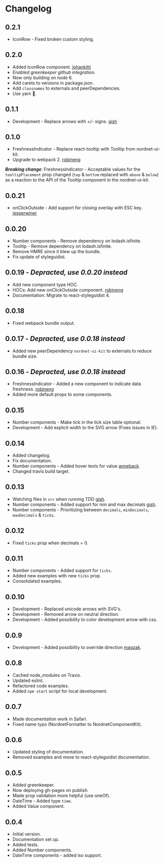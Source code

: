 # Changelog

## 0.2.1
* IconRow - Fixed broken custom styling.

## 0.2.0
* Added IconRow component. [johankitti](https://github.com/johankitti)
* *Enabled greenkeeper github integration.*
* Now only building on node 6.
* Add carets to versions in package.json.
* Add `classnames` to externals and peerDependencies.
* Use yarn 🚀.

## 0.1.1
* Development - Replace arrows with +/- signs. [gish](https://github.com/gish)

## 0.1.0
* FreshnessIndicator - Replace react-tooltip with Tooltip from nordnet-ui-kit.
* Upgrade to webpack 2. [robineng](https://github.com/robineng)

***Breaking change***: FreshnessIndicator - Acceptable values for the `tooltipPlacement` prop changed (`top` & `bottom` replaced with `above` & `below`) as a reaction to the API of the Tooltip component in the nordnet-ui-kit.

## 0.0.21
* onClickOutside - Add support for closing overlay with ESC key. [jesperwiner](https://github.com/jesperwiner)

## 0.0.20
* Number components - Remove dependency on lodash.isfinite.
* Tooltip - Remove dependency on lodash.isfinite.
* Remove HMRE since it blew up the bundle.
* Fix update of styleguidist.

## 0.0.19 - *Depracted, use 0.0.20 instead*
* Add new component type HOC.
* HOCs: Add new onClickOutside component. [robineng](https://github.com/robineng)
* Documentation: Migrate to react-styleguidist 4.

## 0.0.18
* Fixed webpack bundle output.

## 0.0.17 - *Depracted, use 0.0.18 instead*
* Added new peerDependency `nordnet-ui-kit` to externals to reduce bundle size.

## 0.0.16 - *Depracted, use 0.0.18 instead*
* FreshnessIndicator - Added a new component to indicate data freshness. [robineng](https://github.com/robineng)
* Added more default props to some components.

## 0.0.15
* Number components - Make tick in the tick size table optional.
* Development - Add explicit width to the SVG arrow (Fixes issues in IE).

## 0.0.14
* Added changelog.
* Fix documentation.
* Number components - Added hover texts for value [anneback](https://github.com/anneback).
* Changed travis build target.

## 0.0.13
* Watching files in `src` when running TDD [gish](https://github.com/gish).
* Number components - Added support for min and max decimals [gish](https://github.com/gish).
* Number components - Prioritizing between `decimals`, `minDecimals`, `maxDecimals` & `ticks`.

## 0.0.12
* Fixed `ticks` prop when decimals = 0.

## 0.0.11
* Number components - Added support for `ticks`.
* Added new examples with new `ticks` prop.
* Consolidated examples.

## 0.0.10
* Development - Replaced unicode arrows with SVG's.
* Development - Removed arrow on neutral direction.
* Development - Added possibility to color development arrow with css.

## 0.0.9
* Development - Added possibility to override direction [magzak](https://github.com/magzak).

## 0.0.8
* Cached node_modules on Travis.
* Updated eslint.
* Refactored code examples.
* Added `npm start` script for local development.

## 0.0.7
* Made documentation work in Safari.
* Fixed name typo (NordnetFormatter to NordnetComponentKit).

## 0.0.6
* Updated styling of documentation.
* Removed examples and move to react-styleguidist documentation.

## 0.0.5
* Added greenkeeper.
* Now deploying gh-pages on publish.
* Made prop validation more helpful (use oneOf).
* DateTime - Added type `time`.
* Added Value component.

## 0.0.4
* Initial version.
* Documentation set up.
* Added tests.
* Added Number components.
* DateTime components - added iso support.
